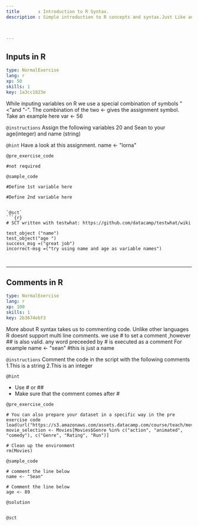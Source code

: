 ```yaml
---
title       : Introduction to R Syntax.
description : Simple introduction to R concepts and syntax.Just Like any other Language R has its own variations.Throughout this chapter we shall explore the differences.

  

---
```

## Inputs in R  

```yaml
type: NormalExercise
lang: r
xp: 50
skills: 1
key: 1a3cc1823e
```

While inputing variables on R we use a special combination of symbols "<"and "-".
The combination of the two <- gives the assignment symbol.
Take an example here
 var <- 56

`@instructions`
 Assign the following variables 20 and Sean 
 to your age(integer) and name (string)

`@hint`
Have a look at this assignment.
name <- "lorna"

`@pre_exercise_code`
```{r}
#not required

```
`@sample_code`
```{r}
#Define 1st variable here

#Define 2nd variable here


`@sct`
```{r}
# SCT written with testwhat: https://github.com/datacamp/testwhat/wiki

test_object ("name")
test_object("age ")
success_msg =("great job")
incorrect-msg =("try using name and age as variable names")



```

---
## Comments in R

```yaml
type: NormalExercise
lang: r
xp: 100
skills: 1
key: 2b3674ebf3
```

More about R syntax takes us to commenting code.
Unlike other languages R doesnt support multi line comments.
we use # to set a comment ,however ## is also valid.
any word preceeded by # is executed as a comment
For example 
name <- "sean" #this is just a name



`@instructions`
Comment the code in the script with the following comments
1.This is a string
2.This is an integer

`@hint`
- Use # or ##
- Make sure that the comment comes after #


`@pre_exercise_code`
```{r}
# You can also prepare your dataset in a specific way in the pre exercise code
load(url("https://s3.amazonaws.com/assets.datacamp.com/course/teach/movies.RData"))
movie_selection <- Movies[Movies$Genre %in% c("action", "animated", "comedy"), c("Genre", "Rating", "Run")]

# Clean up the environment
rm(Movies)
```

`@sample_code`
```{r}
# comment the line below 
name <- "Sean"

# Comment the line below
age <- 89

```

`@solution`
```{r}

```

`@sct`
```{r}

```
